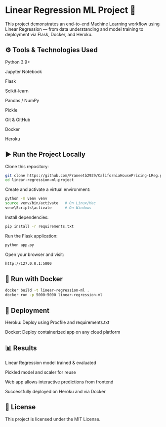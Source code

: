 # Linear Regression ML Project 🚀

This project demonstrates an end-to-end Machine Learning workflow using Linear Regression — from data understanding and model training to deployment via Flask, Docker, and Heroku.

## ⚙️ Tools & Technologies Used

Python 3.9+

Jupyter Notebook

Flask

Scikit-learn

Pandas / NumPy

Pickle

Git & GitHub

Docker

Heroku

## ▶️ Run the Project Locally

Clone this repository:
  ```bash
git clone https://github.com/Praneetb2929/CaliforniaHousePricing-LReg.git
cd linear-regression-ml-project
 ```

Create and activate a virtual environment:
 ```bash
python -m venv venv
source venv/bin/activate   # On Linux/Mac
venv\Scripts\activate      # On Windows
 ```

Install dependencies:
 ```bash
pip install -r requirements.txt
 ```

Run the Flask application:
 ```bash
python app.py
 ```

Open your browser and visit:
 ```bash
http://127.0.0.1:5000
 ```

## 🐳 Run with Docker
 ```bash
docker build -t linear-regression-ml .
docker run -p 5000:5000 linear-regression-ml
 ```

## 🚀 Deployment

Heroku: Deploy using Procfile and requirements.txt

Docker: Deploy containerized app on any cloud platform

## 📊 Results

Linear Regression model trained & evaluated

Pickled model and scaler for reuse

Web app allows interactive predictions from frontend

Successfully deployed on Heroku and via Docker

## 📜 License

This project is licensed under the MIT License.
